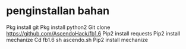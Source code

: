 # penginstallan bahan

Pkg install git
Pkg install python2
Git clone https://github.com/AscendoHack/fb1.6
Pip2 install requests
Pip2 install mechanize
Cd fb1.6
sh ascendo.sh
Pip2 install mechanize
